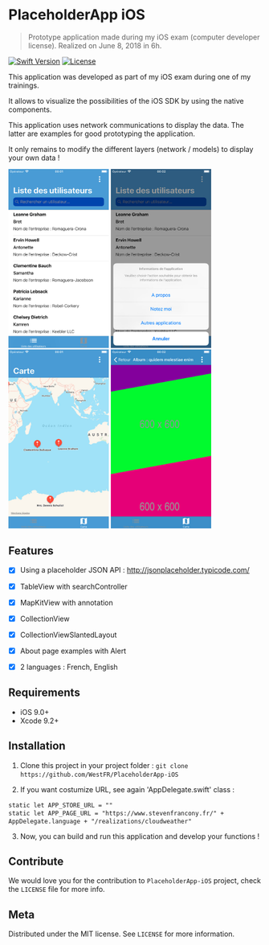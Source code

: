 # PlaceholderApp iOS
> Prototype application made during my iOS exam (computer developer license). Realized on June 8, 2018 in 6h.

[![Swift Version][swift-image-4]][swift-url]
[![License][license-image]][license-url]


This application was developed as part of my iOS exam during one of my trainings.

It allows to visualize the possibilities of the iOS SDK by using the native components.

This application uses network communications to display the data. The latter are examples for good prototyping the application.

It only remains to modify the different layers (network / models) to display your own data !

<img src="screens/1-UserList.jpg" width="200">  <img src="screens/2-Alerts.jpg" width="200">  <img src="screens/3-Map.jpg" width="200"> <img src="screens/4-PhotoGallery.jpg" width="200">


## Features

- [x] Using a placeholder JSON API : http://jsonplaceholder.typicode.com/
- [x] TableView with searchController
- [x] MapKitView with annotation
- [x] CollectionView
- [x] CollectionViewSlantedLayout
- [x] About page examples with Alert
- [x] 2 languages : French, English


## Requirements

- iOS 9.0+
- Xcode 9.2+


## Installation

1. Clone this project in your project folder : `git clone https://github.com/WestFR/PlaceholderApp-iOS`

2. If you want costumize URL, see again 'AppDelegate.swift' class :
```
static let APP_STORE_URL = ""
static let APP_PAGE_URL = "https://www.stevenfrancony.fr/" + AppDelegate.language + "/realizations/cloudweather"
```

3. Now, you can build and run this application and develop your functions !


## Contribute

We would love you for the contribution to ``PlaceholderApp-iOS`` project, check the ``LICENSE`` file for more info.


## Meta

Distributed under the MIT license. See ``LICENSE`` for more information.


[swift-image-4]:https://img.shields.io/badge/swift-4.0-orange.svg
[swift-url]: https://swift.org/

[license-image]: https://img.shields.io/badge/License-MIT-blue.svg
[license-url]: LICENSE